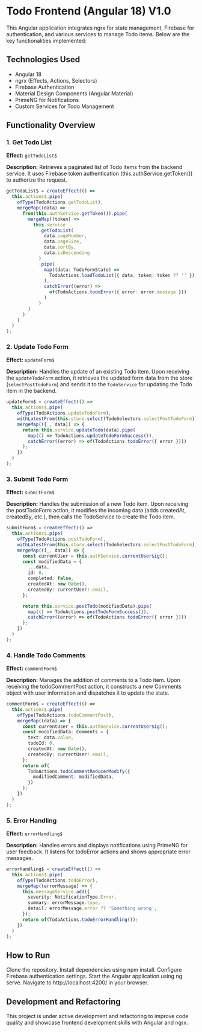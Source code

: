 # Todo Frontend (Angular 18) V1.0

This Angular application integrates ngrx for state management, Firebase for authentication, and various services to manage Todo items. Below are the key functionalities implemented:

## Technologies Used
- Angular 18
- ngrx (Effects, Actions, Selectors)
- Firebase Authentication
- Material Design Components (Angular Material)
- PrimeNG for Notifications
- Custom Services for Todo Management

## Functionality Overview

### 1. Get Todo List
**Effect:** `getTodoList$`

**Description:** Retrieves a paginated list of Todo items from the backend service. It uses Firebase token authentication (this.authService.getToken()) to authorize the request.

```typescript
getTodoList$ = createEffect(() =>
  this.actions$.pipe(
    ofType(TodoActions.getTodoList),
    mergeMap((data) =>
      from(this.authService.getToken()).pipe(
        mergeMap((token) =>
          this.service
            .getTodoList(
              data.pageNumber,
              data.pageSize,
              data.sortBy,
              data.isDescending
            )
            .pipe(
              map((data: TodoFormState) =>
                TodoActions.loadTodoList({ data, token: token ?? '' })
              ),
              catchError((error) =>
                of(TodoActions.todoError({ error: error.message }))
              )
            )
        )
      )
    )
  )
);
```

### 2. Update Todo Form
**Effect:** `updateForm$`

**Description:** Handles the update of an existing Todo item. Upon receiving the `updateTodoForm` action, it retrieves the updated form data from the store (`selectPostTodoForm`) and sends it to the `TodoService` for updating the Todo item in the backend.

```typescript
updateForm$ = createEffect(() =>
  this.actions$.pipe(
    ofType(TodoActions.updateTodoForm),
    withLatestFrom(this.store.select(TodoSelectors.selectPostTodoForm)),
    mergeMap(([_, data]) => {
      return this.service.updateTodo(data).pipe(
        map(() => TodoActions.updateTodoFormSuccess()),
        catchError((error) => of(TodoActions.todoError({ error })))
      );
    })
  )
);
```

### 3. Submit Todo Form
**Effect:** `submitForm$`

**Description:** Handles the submission of a new Todo item. Upon receiving the postTodoForm action, it modifies the incoming data (adds createdAt, createdBy, etc.), then calls the TodoService to create the Todo item.

```typescript
submitForm$ = createEffect(() =>
  this.actions$.pipe(
    ofType(TodoActions.postTodoForm),
    withLatestFrom(this.store.select(TodoSelectors.selectPostTodoForm)),
    mergeMap(([_, data]) => {
      const currentUser = this.authService.currentUser$ig();
      const modifiedData = {
        ...data,
        id: 0,
        completed: false,
        createdAt: new Date(),
        createdBy: currentUser!.email,
      };

      return this.service.postTodo(modifiedData).pipe(
        map(() => TodoActions.postTodoFormSuccess()),
        catchError((error) => of(TodoActions.todoError({ error })))
      );
    })
  )
);
```

### 4. Handle Todo Comments
**Effect:** `commentForm$`

**Description:** Manages the addition of comments to a Todo item. Upon receiving the todoCommentPost action, it constructs a new Comments object with user information and dispatches it to update the state.

```typescript
commentForm$ = createEffect(() =>
  this.actions$.pipe(
    ofType(TodoActions.todoCommentPost),
    mergeMap((data) => {
      const currentUser = this.authService.currentUser$ig();
      const modifiedData: Comments = {
        text: data.value,
        todoId: 0,
        createdAt: new Date(),
        createdBy: currentUser!.email,
      };
      return of(
        TodoActions.todoCommentReducerModify({
          modifiedComment: modifiedData,
        })
      );
    })
  )
);
```

### 5. Error Handling
**Effect:** `errorHandling$`

**Description:** Handles errors and displays notifications using PrimeNG for user feedback. It listens for todoError actions and shows appropriate error messages.

```typescript
errorHandling$ = createEffect(() =>
  this.actions$.pipe(
    ofType(TodoActions.todoError),
    mergeMap((errorMessage) => {
      this.messageService.add({
        severity: NotificationType.Error,
        summary: errorMessage.type,
        detail: errorMessage.error ?? 'Something wrong',
      });
      return of(TodoActions.todoErrorHandling());
    })
  )
);
```

## How to Run
Clone the repository.
Install dependencies using npm install.
Configure Firebase authentication settings.
Start the Angular application using ng serve.
Navigate to http://localhost:4200/ in your browser.

## Development and Refactoring
This project is under active development and refactoring to improve code quality and showcase frontend development skills with Angular and ngrx.

